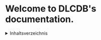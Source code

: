 # Welcome to DLCDB's documentation.


<details>
<summary>
Inhaltsverzeichnis
</summary>

```{toctree}
---
maxdepth: 1
---

chapters/setup
chapters/model
chapters/umziehen
chapters/ausleihe
chapters/lizenzen
chapters/import
chapters/inventur
chapters/ausmustern.md
chapters/reporting
chapters/udb
chapters/api
```

</details>


```{include} ../README.md
```
